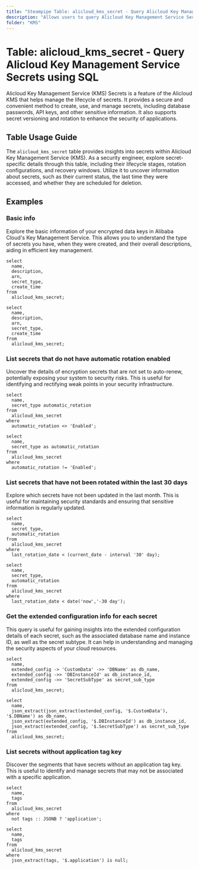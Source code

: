 ```yaml
---
title: "Steampipe Table: alicloud_kms_secret - Query Alicloud Key Management Service Secrets using SQL"
description: "Allows users to query Alicloud Key Management Service Secrets, specifically the detailed information of the secrets including their version stages, rotation configuration, and recovery window."
folder: "KMS"
---
```


# Table: alicloud_kms_secret - Query Alicloud Key Management Service Secrets using SQL

Alicloud Key Management Service (KMS) Secrets is a feature of the Alicloud KMS that helps manage the lifecycle of secrets. It provides a secure and convenient method to create, use, and manage secrets, including database passwords, API keys, and other sensitive information. It also supports secret versioning and rotation to enhance the security of applications.

## Table Usage Guide

The `alicloud_kms_secret` table provides insights into secrets within Alicloud Key Management Service (KMS). As a security engineer, explore secret-specific details through this table, including their lifecycle stages, rotation configurations, and recovery windows. Utilize it to uncover information about secrets, such as their current status, the last time they were accessed, and whether they are scheduled for deletion.

## Examples

### Basic info
Explore the basic information of your encrypted data keys in Alibaba Cloud's Key Management Service. This allows you to understand the type of secrets you have, when they were created, and their overall descriptions, aiding in efficient key management.

```sql+postgres
select
  name,
  description,
  arn,
  secret_type,
  create_time
from
  alicloud_kms_secret;
```

```sql+sqlite
select
  name,
  description,
  arn,
  secret_type,
  create_time
from
  alicloud_kms_secret;
```

### List secrets that do not have automatic rotation enabled
Uncover the details of encryption secrets that are not set to auto-renew, potentially exposing your system to security risks. This is useful for identifying and rectifying weak points in your security infrastructure.

```sql+postgres
select
  name,
  secret_type automatic_rotation
from
  alicloud_kms_secret
where
  automatic_rotation <> 'Enabled';
```

```sql+sqlite
select
  name,
  secret_type as automatic_rotation
from
  alicloud_kms_secret
where
  automatic_rotation != 'Enabled';
```

### List secrets that have not been rotated within the last 30 days
Explore which secrets have not been updated in the last month. This is useful for maintaining security standards and ensuring that sensitive information is regularly updated.

```sql+postgres
select
  name,
  secret_type,
  automatic_rotation
from
  alicloud_kms_secret
where
  last_rotation_date < (current_date - interval '30' day);
```

```sql+sqlite
select
  name,
  secret_type,
  automatic_rotation
from
  alicloud_kms_secret
where
  last_rotation_date < date('now','-30 day');
```

### Get the extended configuration info for each secret
This query is useful for gaining insights into the extended configuration details of each secret, such as the associated database name and instance ID, as well as the secret subtype. It can help in understanding and managing the security aspects of your cloud resources.

```sql+postgres
select
  name,
  extended_config -> 'CustomData' ->> 'DBName' as db_name,
  extended_config ->> 'DBInstanceId' as db_instance_id,
  extended_config ->> 'SecretSubType' as secret_sub_type
from
  alicloud_kms_secret;
```

```sql+sqlite
select
  name,
  json_extract(json_extract(extended_config, '$.CustomData'), '$.DBName') as db_name,
  json_extract(extended_config, '$.DBInstanceId') as db_instance_id,
  json_extract(extended_config, '$.SecretSubType') as secret_sub_type
from
  alicloud_kms_secret;
```

### List secrets without application tag key
Discover the segments that have secrets without an application tag key. This is useful to identify and manage secrets that may not be associated with a specific application.

```sql+postgres
select
  name,
  tags
from
  alicloud_kms_secret
where
  not tags :: JSONB ? 'application';
```

```sql+sqlite
select
  name,
  tags
from
  alicloud_kms_secret
where
  json_extract(tags, '$.application') is null;
```